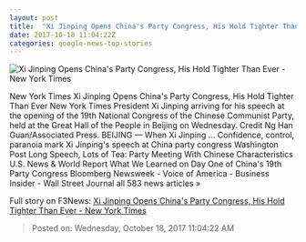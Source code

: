 ```yaml
---
layout: post
title:  "Xi Jinping Opens China's Party Congress, His Hold Tighter Than Ever - New York Times"
date: 2017-10-18 11:04:22Z
categories: google-news-top-stories
---
```


![Xi Jinping Opens China's Party Congress, His Hold Tighter Than Ever - New York Times](https://static01.nyt.com/images/2017/10/18/world/18china-party-1/18china-party-1-facebookJumbo.jpg)

New York Times Xi Jinping Opens China's Party Congress, His Hold Tighter Than Ever New York Times President Xi Jinping arriving for his speech at the opening of the 19th National Congress of the Chinese Communist Party, held at the Great Hall of the People in Beijing on Wednesday. Credit Ng Han Guan/Associated Press. BEIJING — When Xi Jinping ... Confidence, control, paranoia mark Xi Jinping's speech at China party congress Washington Post Long Speech, Lots of Tea: Party Meeting With Chinese Characteristics U.S. News & World Report What We Learned on Day One of China's 19th Party Congress Bloomberg Newsweek - Voice of America - Business Insider - Wall Street Journal all 583 news articles »


Full story on F3News: [Xi Jinping Opens China's Party Congress, His Hold Tighter Than Ever - New York Times](http://www.f3nws.com/n/T4qrn)

> Posted on: Wednesday, October 18, 2017 11:04:22 AM
